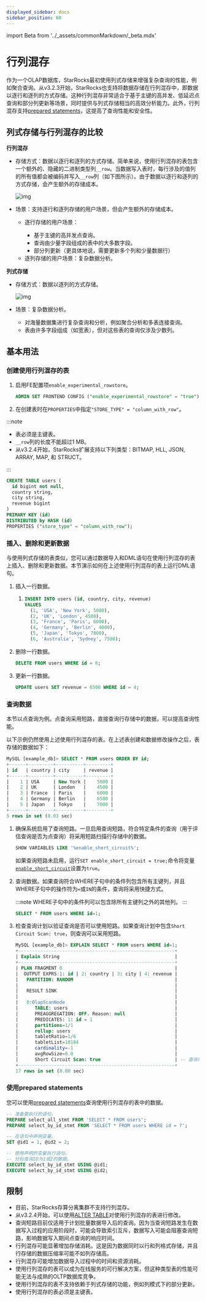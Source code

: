 ```yaml
---
displayed_sidebar: docs
sidebar_position: 60
---
```


import Beta from '../_assets/commonMarkdown/_beta.mdx'

# 行列混存

<Beta />

作为一个OLAP数据库，StarRocks最初使用列式存储来增强复杂查询的性能，例如聚合查询。从v3.2.3开始，StarRocks也支持将数据存储在行列混存中，即数据以逐行和逐列的方式存储。这种行列混存非常适合于基于主键的高并发、低延迟点查询和部分列更新等场景，同时提供与列式存储相当的高效分析能力。此外，行列混存支持[prepared statements](../sql-reference/sql-statements/prepared_statement.md)，这提高了查询性能和安全性。

## 列式存储与行列混存的比较

**行列混存**

- 存储方式：数据以逐行和逐列的方式存储。简单来说，使用行列混存的表包含一个额外的、隐藏的二进制类型列`__row`。当数据写入表时，每行涉及的值列的所有值都会被编码并写入`__row`列（如下图所示）。由于数据以逐行和逐列的方式存储，会产生额外的存储成本。

   ![img](../_assets/table_design/hybrid_table.png)

- 场景：支持逐行和逐列存储的用户场景，但会产生额外的存储成本。<ul><li>逐行存储的用户场景：</li><ul><li>基于主键的高并发点查询。</li><li>查询由少量字段组成的表中的大多数字段。</li><li>部分列更新（更具体地说，需要更新多个列和少量数据行）</li></ul><li>逐列存储的用户场景：复杂数据分析。</li></ul>

**列式存储**

- 存储方式：数据以逐列的方式存储。

  ![img](../_assets/table_design/hybrid_table.png)

- 场景：复杂数据分析。<ul><li>对海量数据集进行复杂查询和分析，例如聚合分析和多表连接查询。</li><li>表由许多字段组成（如宽表），但对这些表的查询仅涉及少数列。</li></ul>

## 基本用法

### 创建使用行列混存的表

1. 启用FE配置项`enable_experimental_rowstore`。

   ```SQL
   ADMIN SET FRONTEND CONFIG ("enable_experimental_rowstore" = "true");
   ```

2. 在创建表时在`PROPERTIES`中指定`"STORE_TYPE" = "column_with_row"`。

:::note

- 表必须是主键表。
- `__row`列的长度不能超过1 MB。
- 从v3.2.4开始，StarRocks扩展支持以下列类型：BITMAP, HLL, JSON, ARRAY, MAP, 和 STRUCT。

:::

```SQL
CREATE TABLE users (
  id bigint not null,
  country string,
  city string,
  revenue bigint
)
PRIMARY KEY (id)
DISTRIBUTED by HASH (id)
PROPERTIES ("store_type" = "column_with_row");
```

### 插入、删除和更新数据

与使用列式存储的表类似，您可以通过数据导入和DML语句在使用行列混存的表上插入、删除和更新数据。本节演示如何在上述使用行列混存的表上运行DML语句。

1. 插入一行数据。

   1. ```SQL
      INSERT INTO users (id, country, city, revenue)
      VALUES 
        (1, 'USA', 'New York', 5000),
        (2, 'UK', 'London', 4500),
        (3, 'France', 'Paris', 6000),
        (4, 'Germany', 'Berlin', 4000),
        (5, 'Japan', 'Tokyo', 7000),
        (6, 'Australia', 'Sydney', 7500);
      ```

2. 删除一行数据。

   ```SQL
   DELETE FROM users WHERE id = 6;
   ```

3. 更新一行数据。

   ```SQL
   UPDATE users SET revenue = 6500 WHERE id = 4;
   ```

### 查询数据

本节以点查询为例。点查询采用短路，直接查询行存储中的数据，可以提高查询性能。

以下示例仍然使用上述使用行列混存的表。在上述表创建和数据修改操作之后，表存储的数据如下：

```SQL
MySQL [example_db]> SELECT * FROM users ORDER BY id;
+------+---------+----------+---------+
| id   | country | city     | revenue |
+------+---------+----------+---------+
|    1 | USA     | New York |    5000 |
|    2 | UK      | London   |    4500 |
|    3 | France  | Paris    |    6000 |
|    4 | Germany | Berlin   |    6500 |
|    5 | Japan   | Tokyo    |    7000 |
+------+---------+----------+---------+
5 rows in set (0.03 sec)
```

1. 确保系统启用了查询短路。一旦启用查询短路，符合特定条件的查询（用于评估查询是否为点查询）将采用短路扫描行存储中的数据。

   ```SQL
   SHOW VARIABLES LIKE '%enable_short_circuit%';
   ```

   如果查询短路未启用，运行`SET enable_short_circuit = true;`命令将变量[`enable_short_circuit`](../sql-reference/System_variable.md)设置为`true`。

2. 查询数据。如果查询符合WHERE子句中的条件列包含所有主键列，并且WHERE子句中的操作符为`=`或`IN`的条件，查询将采用快捷方式。

   :::note
   WHERE子句中的条件列可以包含除所有主键列之外的其他列。
   :::

   ```SQL
   SELECT * FROM users WHERE id=1;
   ```

3. 检查查询计划以验证查询是否可以使用短路。如果查询计划中包含`Short Circuit Scan: true`，则查询可以采用短路。

      ```SQL
      MySQL [example_db]> EXPLAIN SELECT * FROM users WHERE id=1;
      +---------------------------------------------------------+
      | Explain String                                          |
      +---------------------------------------------------------+
      | PLAN FRAGMENT 0                                         |
      |  OUTPUT EXPRS:1: id | 2: country | 3: city | 4: revenue |
      |   PARTITION: RANDOM                                     |
      |                                                         |
      |   RESULT SINK                                           |
      |                                                         |
      |   0:OlapScanNode                                        |
      |      TABLE: users                                       |
      |      PREAGGREGATION: OFF. Reason: null                  |
      |      PREDICATES: 1: id = 1                              |
      |      partitions=1/1                                     |
      |      rollup: users                                      |
      |      tabletRatio=1/6                                    |
      |      tabletList=10184                                   |
      |      cardinality=-1                                     |
      |      avgRowSize=0.0                                     |
      |      Short Circuit Scan: true                           | -- 查询可以使用快捷方式。
      +---------------------------------------------------------+
      17 rows in set (0.00 sec)
      ```

### 使用prepared statements

您可以使用[prepared statements](../sql-reference/sql-statements/prepared_statement.md#use-prepared-statements)查询使用行列混存的表中的数据。

```SQL
-- 准备要执行的语句。
PREPARE select_all_stmt FROM 'SELECT * FROM users';
PREPARE select_by_id_stmt FROM 'SELECT * FROM users WHERE id = ?';

-- 在语句中声明变量。
SET @id1 = 1, @id2 = 2;

-- 使用声明的变量执行语句。
-- 分别查询ID为1或2的数据。
EXECUTE select_by_id_stmt USING @id1;
EXECUTE select_by_id_stmt USING @id2;
```

## 限制

- 目前，StarRocks存算分离集群不支持行列混存。
- 从v3.2.4开始，可以使用[ALTER TABLE](../sql-reference/sql-statements/table_bucket_part_index/ALTER_TABLE.md)对使用行列混存的表进行修改。
- 查询短路目前仅适用于计划批量数据导入后的查询。因为当查询短路发生在数据写入过程的应用阶段时，可能会导致索引互斥，数据写入可能会阻塞查询短路，影响数据写入期间点查询的响应时间。
- 行列混存可能显著增加存储消耗。这是因为数据同时以行和列格式存储，并且行存储的数据压缩率可能不如列存储高。
- 行列混存可能增加数据导入过程中的时间和资源消耗。
- 使用行列混存的表可以成为在线服务的可行解决方案，但这种类型表的性能可能无法与成熟的OLTP数据库竞争。
- 使用行列混存的表不支持依赖于列式存储的功能，例如列模式下的部分更新。
- 使用行列混存的表必须是主键表。